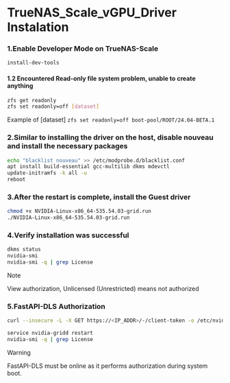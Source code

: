 # TrueNAS_Scale_vGPU_Driver Instalation

### 1.Enable Developer Mode on TrueNAS-Scale

```bash
install-dev-tools
```

#### 1.2 Encountered Read-only file system problem, unable to create anything

```bash
zfs get readonly
zfs set readonly=off [dataset]
```

Example of [dataset]
`zfs set readonly=off boot-pool/ROOT/24.04-BETA.1`

### 2.Similar to installing the driver on the host, disable nouveau and install the necessary packages

```bash
echo "blacklist nouveau" >> /etc/modprobe.d/blacklist.conf
apt install build-essential gcc-multilib dkms mdevctl
update-initramfs -k all -u
reboot
```

### 3.After the restart is complete, install the Guest driver

```bash
chmod +x NVIDIA-Linux-x86_64-535.54.03-grid.run
./NVIDIA-Linux-x86_64-535.54.03-grid.run
```

### 4.Verify installation was successful

```bash
dkms status
nvidia-smi
nvidia-smi -q | grep License
```

> [!NOTE]
> View authorization, Unlicensed (Unrestricted) means not authorized

### 5.FastAPI-DLS Authorization

```bash
curl --insecure -L -X GET https://<IP_ADDR>/-/client-token -o /etc/nvidia/ClientConfigToken/client_configuration_token_$(date '+%d-%m-%Y-%H-%M-%S').tok

service nvidia-gridd restart
nvidia-smi -q | grep License
```

> [!WARNING]
> FastAPI-DLS must be online as it performs authorization during system boot.
